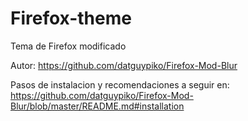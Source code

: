 # Firefox-theme

Tema de Firefox modificado

Autor: https://github.com/datguypiko/Firefox-Mod-Blur

Pasos de instalacion y recomendaciones a seguir en: 
https://github.com/datguypiko/Firefox-Mod-Blur/blob/master/README.md#installation
